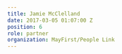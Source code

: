 ```yaml
---
title: Jamie McClelland
date: 2017-03-05 01:07:00 Z
position: 6
role: partner
organization: MayFirst/People Link
---
```


